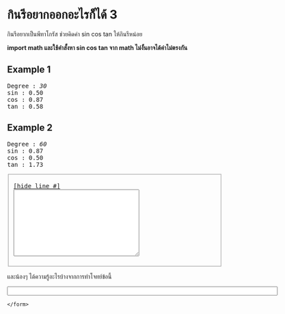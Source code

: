 <div id="current" aria-labelledby="ui-id-13" role="tabpanel" class="ui-tabs-panel ui-corner-bottom ui-widget-content" aria-hidden="false">
    <form method="post" action="/elab/lab/submit/1023/11593/19044/" enctype="multipart/form-data" autocomplete="off">
      <div id="assignment-body">
        <input type="hidden" name="csrfmiddlewaretoken" value="q8C5pAC9ZcOcd57djIJZzXps6zsIjsubPK0cQxQsfPg1lJSE9Q42Djes8htO1xKL">
        <h1>กินรีอยากออกอะไรก็ได้ 3</h1><p>กินรีอยากเป็นพีทาโกรัส ช่วยคิดค่า sin cos tan ให้กินรีหน่อย</p><p><strong>import math และใช้คำสั้งหา sin cos tan จาก math ไม่งั้นอาจได้ค่าไม่ตรงกัน</strong></p><h2>Example 1</h2><p></p><pre class="output">Degree : <em>30</em>
sin : 0.50
cos : 0.87
tan : 0.58
</pre><p></p><h2>Example 2</h2><p></p><pre class="output">Degree : <em>60</em>
sin : 0.87
cos : 0.50
tan : 1.73
</pre><p></p><p></p><fieldset><pre><div class="code-menu"><a href="#" class="lineno-toggle">[hide line #]</a></div><code class="source"><textarea class="codeblank" cols="34" name="b1" rows="10" wrap="off" autocomplete="off"></textarea></code></pre></fieldset><p></p><p>และน้องๆ ได้ความรู้อะไรบ้างจากการทำโจทย์ข้อนี้</p><p><input class="textblank" name="b2" size="76" type="text" value=""></p> 
      </div>
      
      
    </form>
  </div>